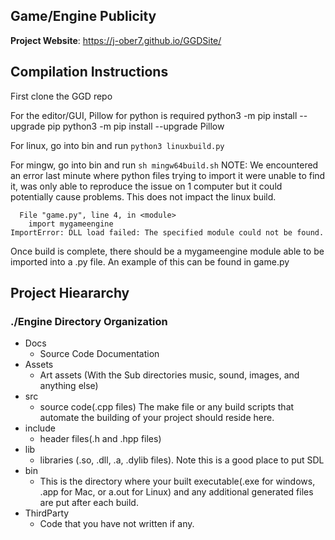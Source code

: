 ## Game/Engine Publicity

**Project Website**: https://j-ober7.github.io/GGDSite/

## Compilation Instructions
First clone the GGD repo

For the editor/GUI, Pillow for python is required
python3 -m pip install --upgrade pip
python3 -m pip install --upgrade Pillow

For linux, go into bin and run `python3 linuxbuild.py`

For mingw, go into bin and run `sh mingw64build.sh`
NOTE: We encountered an error last minute where python files trying to import it were unable to find it, was only able to reproduce the issue on 1 computer but it could potentially cause problems. This does not impact the linux build.
```Traceback (most recent call last):
  File "game.py", line 4, in <module>
    import mygameengine
ImportError: DLL load failed: The specified module could not be found.
```

Once build is complete, there should be a mygameengine module able to be imported into a .py file. An example of this can be found in game.py

## Project Hieararchy

### ./Engine Directory Organization

- Docs 
    - Source Code Documentation
- Assets
    - Art assets (With the Sub directories music, sound, images, and anything else)
- src
    - source code(.cpp files) The make file or any build scripts that automate the building of your project should reside here.
- include
    - header files(.h and .hpp files)
- lib
    - libraries (.so, .dll, .a, .dylib files). Note this is a good place to put SDL
- bin
    - This is the directory where your built executable(.exe for windows, .app for Mac, or a.out for Linux) and any additional generated files are put after each build.
- ThirdParty
    - Code that you have not written if any.

